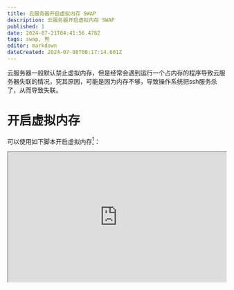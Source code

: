```yaml
---
title: 云服务器开启虚拟内存 SWAP
description: 云服务器开启虚拟内存 SWAP
published: 1
date: 2024-07-21T04:41:56.478Z
tags: swap, 熊
editor: markdown
dateCreated: 2024-07-08T08:17:14.601Z
---
```


云服务器一般默认禁止虚拟内存，但是经常会遇到运行一个占内存的程序导致云服务器失联的情况，究其原因，可能是因为内存不够，导致操作系统把ssh服务杀了，从而导致失联。

# 开启虚拟内存

可以使用如下脚本开启虚拟内存[^1]：

<iframe src="https://codetemplate.trycatch.xyz/code/2uiGOAf27UA-MXN1-aC71" style="width:100%;height:300px" />

`bs=1M count=$((4*1024))` 表示创建一个4G（1M * 4 * 1024）大小的块文件。
`swappiness=0` 表示最大限度使用物理内存，然后才是swap空间。
`swappiness＝100` 表示积极的使用swap分区，并且把内存上的数据及时的搬运到swap空间里面。

# 关闭虚拟内存

可以使用如下脚本关闭虚拟内存：

```shell
#! /bin/bash

swapoff /mnt/swap
sed -i '\/mnt\/swap/d' /etc/fstab
rm -f /mnt/swap
```

[^1]:  参考自 [云服务器开启虚拟内存 SWAP](https://www.rehiy.com/post/427/)